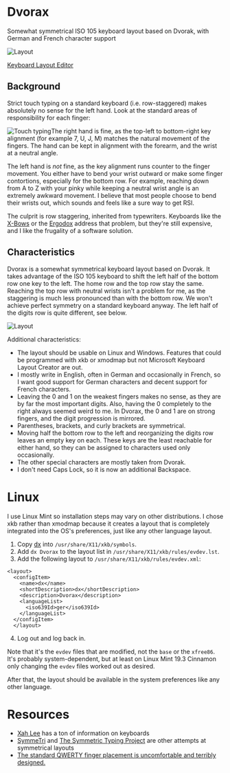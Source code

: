 
# Dvorax

Somewhat symmetrical ISO 105 keyboard layout based on Dvorak, with German and French character support

![Layout](https://github.com/xdlg/Dvorax/blob/master/layout.png)

[Keyboard Layout Editor](http://www.keyboard-layout-editor.com/##@@_c=%23cf1d67%3B&=%7B%0A%5B&=(%0A4&=!%0A3&_c=%23f37201%3B&=%2F@%0A2&_c=%238eb734%3B&=%23%0A1&_c=%2300548c%3B&=$%0A0&_c=%23cccccc%3B&=%5E%0A~&_c=%2300afef%3B&=%2F&%0A5&_c=%238eb734%3B&=*%0A6&_c=%23f37201%3B&=+%0A7&_c=%23cf1d67%3B&=%2F=%0A8&=)%0A9&=%7D%0A%5D&_w:2%3B&=Backspace%3B&@_w:1.5%3B&=Tab&=%22%0A'&_c=%23f37201%3B&=%3C%0A,&_c=%238eb734%3B&=%3E%0A.&_c=%2300548c%3B&=P&=Y&_c=%2300afef%3B&=F&=G&_c=%238eb734%3B&=C%0A%0A%0A%0A%0A%0A%0A%0A%0A%0A%C3%87&_c=%23f37201%3B&=R&_c=%23cf1d67%3B&=L&=%3F%0A%2F%2F&=%7C%0A%5C&_x:0.25&w:1.25&h:2&w2:1.5&h2:1&x2:-0.25%3B&=Enter%3B&@_w:1.75%3B&=Backspace&=A%0A%0A%0A%0A%0A%0A%0A%0A%0A%0A%C3%84&_c=%23f37201%3B&=O%0A%0A%0A%0A%0A%0A%0A%0A%0A%0A%C3%96&_c=%238eb734%3B&=E%0A%0A%0A%0A%0A%0A%0A%0A%0A%0A%E2%82%AC&_c=%2300548c%3B&=U%0A%0A%0A%0A%0A%0A%0A%0A%0A%0A%C3%9C&=I&_c=%2300afef%3B&=D&=H&_c=%238eb734%3B&=T&_c=%23f37201%3B&=N&_c=%23cf1d67%3B&=S%0A%0A%0A%0A%0A%0A%0A%0A%0A%0A%C3%9F&=%2F_%0A-&=%C2%B0%0A%25%3B&@_w:1.25%3B&=Shift&=%2F:%0A%2F%3B&_c=%23f37201%3B&=Q&_c=%238eb734%3B&=J&_c=%2300548c%3B&=K&=X&_c=%23cccccc%3B&=%60%0A%C2%B4&_c=%2300afef%3B&=B&=M&_c=%238eb734%3B&=W&_c=%23f37201%3B&=V&_c=%23cf1d67%3B&=Z&_w:2.75%3B&=Shift%3B&@_c=%23cccccc&w:1.25%3B&=Ctrl&_w:1.25%3B&=Win&_w:1.25%3B&=Alt&_a:7&w:6.25%3B&=&_a:4&w:1.25%3B&=AltGr&_w:1.25%3B&=Win&_w:1.25%3B&=Menu&_w:1.25%3B&=Ctrl)

## Background

Strict touch typing on a standard keyboard (i.e. row-staggered) makes absolutely no sense for the left hand. Look at the standard areas of responsibility for each finger:

![Touch typing](https://upload.wikimedia.org/wikipedia/commons/thumb/2/29/Touch_typing.svg/1200px-Touch_typing.svg.png)The right hand is fine, as the top-left to bottom-right key alignment (for example 7, U, J, M) matches the natural movement of the fingers. The hand can be kept in alignment with the forearm, and the wrist at a neutral angle.

The left hand is *not* fine, as the key alignment runs counter to the finger movement. You either have to bend your wrist outward or make some finger contortions, especially for the bottom row. For example, reaching down from A to Z with your pinky while keeping a neutral wrist angle is an extremely awkward movement. I believe that most people choose to bend their wrists out, which sounds and feels like a sure way to get RSI.

The culprit is row staggering, inherited from typewriters. Keyboards like the [X-Bows](https://x-bows.com/) or the [Ergodox](https://ergodox-ez.com/) address that problem, but they're still expensive, and I like the frugality of a software solution.

## Characteristics

Dvorax is a somewhat symmetrical keyboard layout based on Dvorak. It takes advantage of the ISO 105 keyboard to shift the left half of the bottom row one key to the left. The home row and the top row stay the same. Reaching the top row with neutral wrists isn't a problem for me, as the staggering is much less pronounced than with the bottom row. We won't achieve perfect symmetry on a  standard keyboard anyway. The left half of the digits row is quite different, see below.

![Layout](https://github.com/xdlg/Dvorax/blob/master/layout.png)

Additional characteristics:
- The layout should be usable on Linux and Windows. Features that could be programmed with xkb or xmodmap but not Microsoft Keyboard Layout Creator are out.
- I mostly write in English, often in German and occasionally in French, so I want good support for German characters and decent support for French characters.
- Leaving the 0 and 1 on the weakest fingers makes no sense, as they are by far the most important digits. Also, having the 0 completely to the right always seemed weird to me. In Dvorax, the 0 and 1 are on strong fingers, and the digit progression is mirrored.
- Parentheses, brackets, and curly brackets are symmetrical.
- Moving half the bottom row to the left and reorganizing the digits row leaves an empty key on each. These keys are the least reachable for either hand, so they can be assigned to characters used only occasionally.
- The other special characters are mostly taken from Dvorak.
- I don't need Caps Lock, so it is now an additional Backspace.

# Linux

I use Linux Mint so installation steps may vary on other distributions. I chose xkb rather than xmodmap because it creates a layout that is completely integrated into the OS's preferences, just like any other language layout.

 1. Copy [dx](https://github.com/xdlg/Dvorax/blob/master/xkb/dx) into `/usr/share/X11/xkb/symbols`.
 2. Add `dx Dvorax` to the layout list in `/usr/share/X11/xkb/rules/evdev.lst`.
 3. Add the following layout to `/usr/share/X11/xkb/rules/evdev.xml`:
```
<layout>
  <configItem>
    <name>dx</name>
    <shortDescription>dx</shortDescription>
    <description>Dvorax</description>
    <languageList>
      <iso639Id>ger</iso639Id>
    </languageList>
  </configItem>
  </layout>
```
4. Log out and log back in.

Note that it's the `evdev` files that are modified, not the `base` or the `xfree86`. It's probably system-dependent, but at least on Linux Mint 19.3 Cinnamon only changing the `evdev` files worked out as desired.

After that, the layout should be available in the system preferences like any other language.

# Resources

 - [Xah Lee](http://www.xahlee.info/kbd/keyboard_blog.html) has a ton of information on keyboards
 - [SymmeTri](https://github.com/WesleyBlancoYuan/SymmeTri-Keyboard-Layout) and [The Symmetric Typing Project](http://kennetchaz.github.io/symmetric-typing/) are other attempts at symmetrical layouts
 - [The standard QWERTY finger placement is uncomfortable and terribly designed.](http://www.onehandkeyboard.org/standard-qwerty-finger-placement/)
